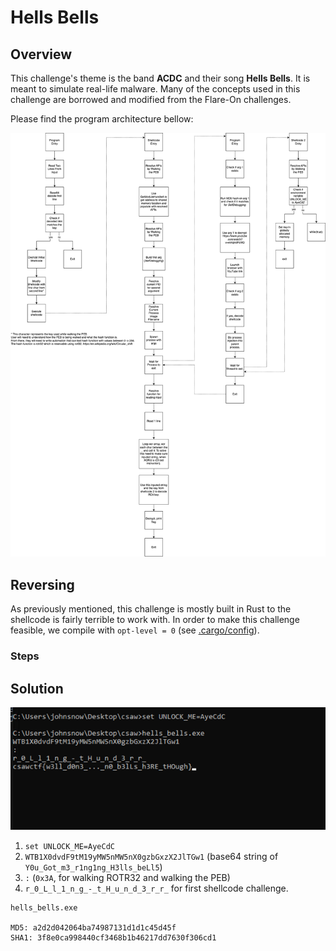 # Hells Bells

## Overview

This challenge's theme is the band **ACDC** and their song **Hells Bells**. It is meant to simulate real-life malware.
Many of the concepts used in this challenge are borrowed and modified from the Flare-On challenges.

Please find the program architecture bellow:

![hellsbells.png](images%2Fhellsbells.png)


## Reversing

As previously mentioned, this challenge is mostly built in Rust to the shellcode is fairly terrible to work with. 
In order to make this challenge feasible, we compile with `opt-level = 0` (see [.cargo/config](.cargo%2Fconfig)).

### Steps



## Solution

![solution.png](images%2Fsolution.png)

1. `set UNLOCK_ME=AyeCdC`
2. `WTB1X0dvdF9tM19yMW5nMW5nX0gzbGxzX2JlTGw1` (base64 string of `Y0u_Got_m3_r1ng1ng_H3lls_beLl5`)
3. `:` (`0x3A`, for walking ROTR32 and walking the PEB)
4. `r_0_L_l_1_n_g_-_t_H_u_n_d_3_r_r_` for first shellcode challenge.

```
hells_bells.exe

MD5: a2d2d042064ba74987131d1d1c45d45f
SHA1: 3f8e0ca998440cf3468b1b46217dd7630f306cd1
```